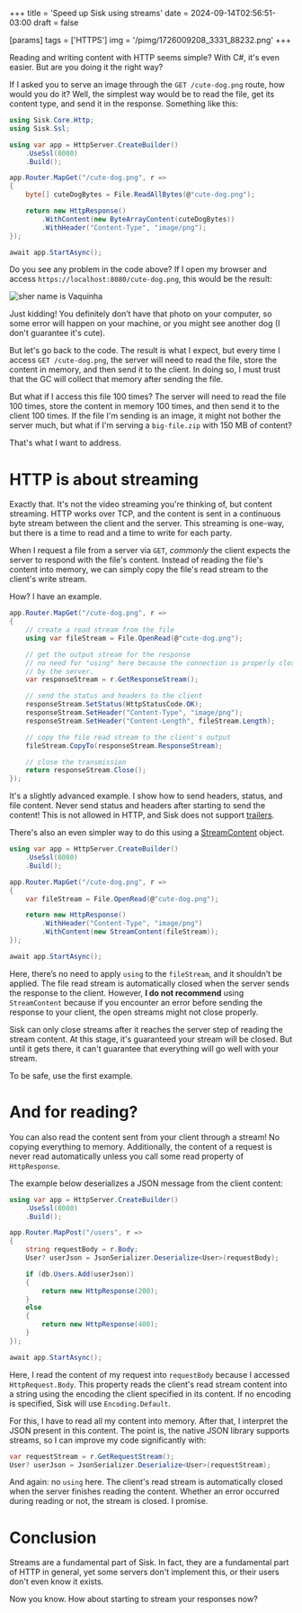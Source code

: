 +++
title = 'Speed up Sisk using streams'
date = 2024-09-14T02:56:51-03:00
draft = false

[params]
tags = ['HTTPS']
img = '/pimg/1726009208_3331_88232.png'
+++

Reading and writing content with HTTP seems simple? With C#, it's even easier. But are you doing it the right way?

If I asked you to serve an image through the `GET /cute-dog.png` route, how would you do it? Well, the simplest way would be to read the file, get its content type, and send it in the response. Something like this:

```csharp
using Sisk.Core.Http;
using Sisk.Ssl;

using var app = HttpServer.CreateBuilder()
    .UseSsl(8080)
    .Build();

app.Router.MapGet("/cute-dog.png", r =>
{
    byte[] cuteDogBytes = File.ReadAllBytes(@"cute-dog.png");

    return new HttpResponse()
        .WithContent(new ByteArrayContent(cuteDogBytes))
        .WithHeader("Content-Type", "image/png");
});

await app.StartAsync();
```

Do you see any problem in the code above? If I open my browser and access `https://localhost:8080/cute-dog.png`, this would be the result:

![sher name is Vaquinha](/scr/cutedog.png)

Just kidding! You definitely don’t have that photo on your computer, so some error will happen on your machine, or you might see another dog (I don't guarantee it's cute).

But let's go back to the code. The result is what I expect, but every time I access `GET /cute-dog.png`, the server will need to read the file, store the content in memory, and then send it to the client. In doing so, I must trust that the GC will collect that memory after sending the file.

But what if I access this file 100 times? The server will need to read the file 100 times, store the content in memory 100 times, and then send it to the client 100 times. If the file I'm sending is an image, it might not bother the server much, but what if I'm serving a `big-file.zip` with 150 MB of content?

That's what I want to address.

# HTTP is about streaming

Exactly that. It's not the video streaming you're thinking of, but content streaming. HTTP works over TCP, and the content is sent in a continuous byte stream between the client and the server. This streaming is one-way, but there is a time to read and a time to write for each party.

When I request a file from a server via `GET`, *commonly* the client expects the server to respond with the file's content. Instead of reading the file's content into memory, we can simply copy the file's read stream to the client's write stream.

How? I have an example.

```csharp
app.Router.MapGet("/cute-dog.png", r =>
{
    // create a read stream from the file
    using var fileStream = File.OpenRead(@"cute-dog.png");

    // get the output stream for the response
    // no need for "using" here because the connection is properly closed
    // by the server.
    var responseStream = r.GetResponseStream();

    // send the status and headers to the client
    responseStream.SetStatus(HttpStatusCode.OK);
    responseStream.SetHeader("Content-Type", "image/png");
    responseStream.SetHeader("Content-Length", fileStream.Length);

    // copy the file read stream to the client's output
    fileStream.CopyTo(responseStream.ResponseStream);

    // close the transmission
    return responseStream.Close();
});
```

It's a slightly advanced example. I show how to send headers, status, and file content. Never send status and headers after starting to send the content! This is not allowed in HTTP, and Sisk does not support [trailers](https://developer.mozilla.org/en-US/docs/Web/HTTP/Headers/Trailer).

There's also an even simpler way to do this using a [StreamContent](https://learn.microsoft.com/en-us/dotnet/api/system.net.http.streamcontent?view=net-8.0) object.

```csharp
using var app = HttpServer.CreateBuilder()
    .UseSsl(8080)
    .Build();

app.Router.MapGet("/cute-dog.png", r =>
{
    var fileStream = File.OpenRead(@"cute-dog.png");

    return new HttpResponse()
        .WithHeader("Content-Type", "image/png")
        .WithContent(new StreamContent(fileStream));
});

await app.StartAsync();
```

Here, there’s no need to apply `using` to the `fileStream`, and it shouldn’t be applied. The file read stream is automatically closed when the server sends the response to the client. However, **I do not recommend** using `StreamContent` because if you encounter an error before sending the response to your client, the open streams might not close properly.

Sisk can only close streams after it reaches the server step of reading the stream content. At this stage, it's guaranteed your stream will be closed. But until it gets there, it can't guarantee that everything will go well with your stream.

To be safe, use the first example.

# And for reading?

You can also read the content sent from your client through a stream! No copying everything to memory. Additionally, the content of a request is never read automatically unless you call some read property of `HttpResponse`.

The example below deserializes a JSON message from the client content:

```csharp
using var app = HttpServer.CreateBuilder()
    .UseSsl(8080)
    .Build();

app.Router.MapPost("/users", r =>
{
    string requestBody = r.Body;
    User? userJson = JsonSerializer.Deserialize<User>(requestBody);

    if (db.Users.Add(userJson))
    {
        return new HttpResponse(200);
    }
    else
    {
        return new HttpResponse(400);
    }
});

await app.StartAsync();
```

Here, I read the content of my request into `requestBody` because I accessed `HttpRequest.Body`. This property reads the client's read stream content into a string using the encoding the client specified in its content. If no encoding is specified, Sisk will use `Encoding.Default`.

For this, I have to read all my content into memory. After that, I interpret the JSON present in this content. The point is, the native JSON library supports streams, so I can improve my code significantly with:

```csharp
var requestStream = r.GetRequestStream();
User? userJson = JsonSerializer.Deserialize<User>(requestStream);
```

And again: no `using` here. The client's read stream is automatically closed when the server finishes reading the content. Whether an error occurred during reading or not, the stream is closed. I promise.

# Conclusion

Streams are a fundamental part of Sisk. In fact, they are a fundamental part of HTTP in general, yet some servers don't implement this, or their users don't even know it exists.

Now you know. How about starting to stream your responses now?